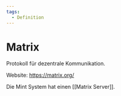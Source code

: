 ```yaml
---
tags:
  - Definition
---
```


# Matrix

Protokoll für dezentrale Kommunikation.

Website: <https://matrix.org/>

Die Mint System hat einen [[Matrix Server]].
